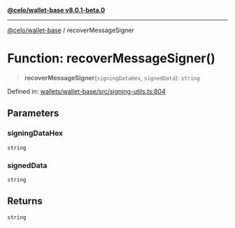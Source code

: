 [**@celo/wallet-base v8.0.1-beta.0**](../README.md)

***

[@celo/wallet-base](../README.md) / recoverMessageSigner

# Function: recoverMessageSigner()

> **recoverMessageSigner**(`signingDataHex`, `signedData`): `string`

Defined in: [wallets/wallet-base/src/signing-utils.ts:804](https://github.com/celo-org/developer-tooling/blob/master/packages/sdk/wallets/wallet-base/src/signing-utils.ts#L804)

## Parameters

### signingDataHex

`string`

### signedData

`string`

## Returns

`string`
